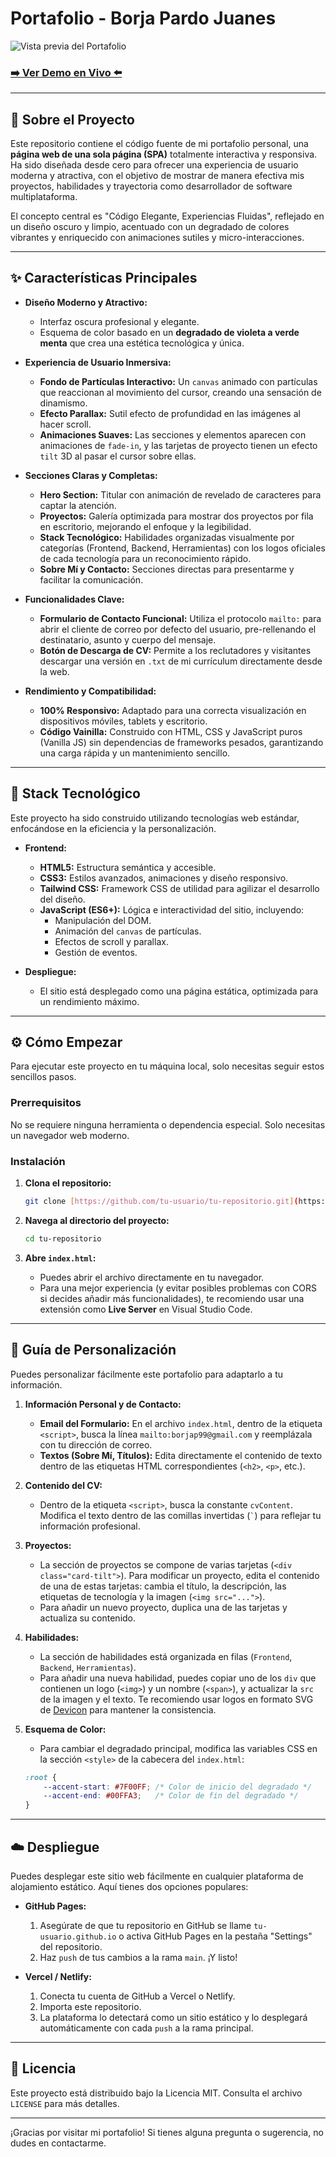 # Portafolio - Borja Pardo Juanes

![Vista previa del Portafolio](https://github.com/eltitoborja/Portafolio/blob/main/Captura%20de%20pantalla%202025-07-01%20125832.png?raw=true)

### [➡️ Ver Demo en Vivo ⬅️](https://eltitoborja.github.io/Portafolio/)

---

## 📖 Sobre el Proyecto

Este repositorio contiene el código fuente de mi portafolio personal, una **página web de una sola página (SPA)** totalmente interactiva y responsiva. Ha sido diseñada desde cero para ofrecer una experiencia de usuario moderna y atractiva, con el objetivo de mostrar de manera efectiva mis proyectos, habilidades y trayectoria como desarrollador de software multiplataforma.

El concepto central es "Código Elegante, Experiencias Fluidas", reflejado en un diseño oscuro y limpio, acentuado con un degradado de colores vibrantes y enriquecido con animaciones sutiles y micro-interacciones.

---

## ✨ Características Principales

* **Diseño Moderno y Atractivo:**
    * Interfaz oscura profesional y elegante.
    * Esquema de color basado en un **degradado de violeta a verde menta** que crea una estética tecnológica y única.

* **Experiencia de Usuario Inmersiva:**
    * **Fondo de Partículas Interactivo:** Un `canvas` animado con partículas que reaccionan al movimiento del cursor, creando una sensación de dinamismo.
    * **Efecto Parallax:** Sutil efecto de profundidad en las imágenes al hacer scroll.
    * **Animaciones Suaves:** Las secciones y elementos aparecen con animaciones de `fade-in`, y las tarjetas de proyecto tienen un efecto `tilt` 3D al pasar el cursor sobre ellas.

* **Secciones Claras y Completas:**
    * **Hero Section:** Titular con animación de revelado de caracteres para captar la atención.
    * **Proyectos:** Galería optimizada para mostrar dos proyectos por fila en escritorio, mejorando el enfoque y la legibilidad.
    * **Stack Tecnológico:** Habilidades organizadas visualmente por categorías (Frontend, Backend, Herramientas) con los logos oficiales de cada tecnología para un reconocimiento rápido.
    * **Sobre Mí y Contacto:** Secciones directas para presentarme y facilitar la comunicación.

* **Funcionalidades Clave:**
    * **Formulario de Contacto Funcional:** Utiliza el protocolo `mailto:` para abrir el cliente de correo por defecto del usuario, pre-rellenando el destinatario, asunto y cuerpo del mensaje.
    * **Botón de Descarga de CV:** Permite a los reclutadores y visitantes descargar una versión en `.txt` de mi currículum directamente desde la web.

* **Rendimiento y Compatibilidad:**
    * **100% Responsivo:** Adaptado para una correcta visualización en dispositivos móviles, tablets y escritorio.
    * **Código Vainilla:** Construido con HTML, CSS y JavaScript puros (Vanilla JS) sin dependencias de frameworks pesados, garantizando una carga rápida y un mantenimiento sencillo.

---

## 🚀 Stack Tecnológico

Este proyecto ha sido construido utilizando tecnologías web estándar, enfocándose en la eficiencia y la personalización.

* **Frontend:**
    * **HTML5:** Estructura semántica y accesible.
    * **CSS3:** Estilos avanzados, animaciones y diseño responsivo.
    * **Tailwind CSS:** Framework CSS de utilidad para agilizar el desarrollo del diseño.
    * **JavaScript (ES6+):** Lógica e interactividad del sitio, incluyendo:
        * Manipulación del DOM.
        * Animación del `canvas` de partículas.
        * Efectos de scroll y parallax.
        * Gestión de eventos.

* **Despliegue:**
    * El sitio está desplegado como una página estática, optimizada para un rendimiento máximo.

---

## ⚙️ Cómo Empezar

Para ejecutar este proyecto en tu máquina local, solo necesitas seguir estos sencillos pasos.

### Prerrequisitos

No se requiere ninguna herramienta o dependencia especial. Solo necesitas un navegador web moderno.

### Instalación

1.  **Clona el repositorio:**
    ```sh
    git clone [https://github.com/tu-usuario/tu-repositorio.git](https://github.com/tu-usuario/tu-repositorio.git)
    ```

2.  **Navega al directorio del proyecto:**
    ```sh
    cd tu-repositorio
    ```

3.  **Abre `index.html`:**
    * Puedes abrir el archivo directamente en tu navegador.
    * Para una mejor experiencia (y evitar posibles problemas con CORS si decides añadir más funcionalidades), te recomiendo usar una extensión como **Live Server** en Visual Studio Code.

---

## 🔧 Guía de Personalización

Puedes personalizar fácilmente este portafolio para adaptarlo a tu información.

1.  **Información Personal y de Contacto:**
    * **Email del Formulario:** En el archivo `index.html`, dentro de la etiqueta `<script>`, busca la línea `mailto:borjap99@gmail.com` y reemplázala con tu dirección de correo.
    * **Textos (Sobre Mí, Títulos):** Edita directamente el contenido de texto dentro de las etiquetas HTML correspondientes (`<h2>`, `<p>`, etc.).

2.  **Contenido del CV:**
    * Dentro de la etiqueta `<script>`, busca la constante `cvContent`. Modifica el texto dentro de las comillas invertidas (`` ` ``) para reflejar tu información profesional.

3.  **Proyectos:**
    * La sección de proyectos se compone de varias tarjetas (`<div class="card-tilt">`). Para modificar un proyecto, edita el contenido de una de estas tarjetas: cambia el título, la descripción, las etiquetas de tecnología y la imagen (`<img src="...">`).
    * Para añadir un nuevo proyecto, duplica una de las tarjetas y actualiza su contenido.

4.  **Habilidades:**
    * La sección de habilidades está organizada en filas (`Frontend`, `Backend`, `Herramientas`).
    * Para añadir una nueva habilidad, puedes copiar uno de los `div` que contienen un logo (`<img>`) y un nombre (`<span>`), y actualizar la `src` de la imagen y el texto. Te recomiendo usar logos en formato SVG de [Devicon](https://devicon.dev/) para mantener la consistencia.

5.  **Esquema de Color:**
    * Para cambiar el degradado principal, modifica las variables CSS en la sección `<style>` de la cabecera del `index.html`:
    ```css
    :root {
        --accent-start: #7F00FF; /* Color de inicio del degradado */
        --accent-end: #00FFA3;   /* Color de fin del degradado */
    }
    ```

---

## ☁️ Despliegue

Puedes desplegar este sitio web fácilmente en cualquier plataforma de alojamiento estático. Aquí tienes dos opciones populares:

* **GitHub Pages:**
    1.  Asegúrate de que tu repositorio en GitHub se llame `tu-usuario.github.io` o activa GitHub Pages en la pestaña "Settings" del repositorio.
    2.  Haz `push` de tus cambios a la rama `main`. ¡Y listo!

* **Vercel / Netlify:**
    1.  Conecta tu cuenta de GitHub a Vercel o Netlify.
    2.  Importa este repositorio.
    3.  La plataforma lo detectará como un sitio estático y lo desplegará automáticamente con cada `push` a la rama principal.

---

## 📄 Licencia

Este proyecto está distribuido bajo la Licencia MIT. Consulta el archivo `LICENSE` para más detalles.

---

¡Gracias por visitar mi portafolio! Si tienes alguna pregunta o sugerencia, no dudes en contactarme.

